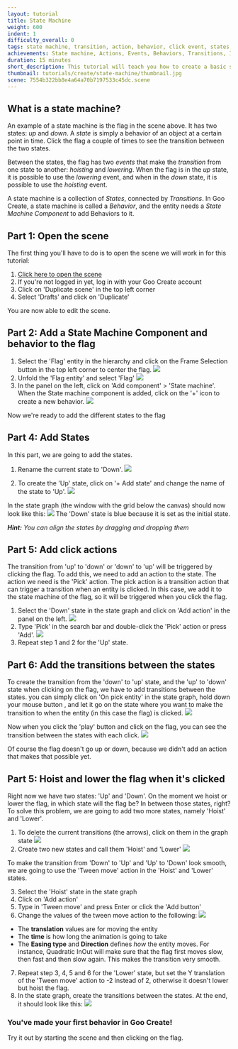 ```yaml
---
layout: tutorial
title: State Machine
weight: 600
indent: 1
difficulty_overall: 0
tags: state machine, transition, action, behavior, click event, states, state graph
achievements: State machine, Actions, Events, Behaviors, Transitions, Interactivity
duration: 15 minutes
short_description: This tutorial will teach you how to create a basic state machine by hoisting or lowering a flag when clicking on it.
thumbnail: tutorials/create/state-machine/thumbnail.jpg
scene: 7554b322bb8e4a64a70b7197533c45dc.scene
---
```

## What is a state machine?

An example of a state machine is the flag in the scene above. It has two states: *up* and *down*. A *state* is simply a behavior of an object at a certain point in time. Click the flag a couple of times to see the transition between the two states.

Between the states, the flag has two *events* that make the *transition* from one state to another: *hoisting* and *lowering*. When the flag is in the *up* state, it is possible to use the *lowering* event, and when in the *down* state, it is possible to use the *hoisting* event.

A state machine is a collection of *States*, connected by *Transitions*. In Goo Create, a state machine is called a *Behavior*, and the entity needs a *State Machine Component* to add Behaviors to it.



## Part 1: Open the scene

The first thing you'll have to do is to open the scene we will work in for this tutorial:

1. <a href="https://create.goocreate.com/edit/ac4d33d665714c0db17ed26e090b0f9b.scene" target="blank">Click here to open the scene</a>
2. If you're not logged in yet, log in with your Goo Create account
2. Click on 'Duplicate scene' in the top left corner
3. Select 'Drafts' and click on 'Duplicate'

You are now able to edit the scene.

## Part 2: Add a State Machine Component and behavior to the flag

1. Select the 'Flag' entity in the hierarchy and click on the Frame Selection button in the top left corner to center the flag.
   ![](frameselection.jpg)
2. Unfold the 'Flag entity' and select 'Flag'
   ![](selectChild.gif)
3. In the panel on the left, click on 'Add component' > 'State machine'. When the State machine component is added, click on the '+' icon to create a new behavior.
   ![](createstatemachinebehavior.gif)

Now we're ready to add the different states to the flag

## Part 4: Add States

In this part, we are going to add the states.

1. Rename the current state to 'Down'.
  ![](renamestate.gif)

2. To create the 'Up' state, click on '+ Add state' and change the name of the state to 'Up'.
  ![](addstate.jpg)

In the state graph (the window with the grid below the canvas) should now look like this:
  ![](stategraph.jpg)
The 'Down' state is blue because it is set as the initial state.

*__Hint:__ You can align the states by dragging and dropping them*

## Part 5: Add click actions

The transition from 'up' to 'down' or 'down' to 'up' will be triggered by clicking the flag. To add this, we need to add an action to the state. The action we need is the 'Pick' action. The pick action is a transition action that can trigger a transition when an entity is clicked. In this case, we add it to the state machine of the flag, so it will be triggered when you click the flag.

1. Select the 'Down' state in the state graph and click on 'Add action' in the panel on the left.
  ![](addaction.jpg)
2. Type 'Pick' in the search bar and double-click the 'Pick' action or press 'Add'.
  ![](addpick.gif)
3. Repeat step 1 and 2 for the 'Up' state.

## Part 6: Add the transitions between the states

To create the transition from the 'down' to 'up' state, and the 'up' to 'down' state when clicking on the flag, we have to add transitions between the states. you can simply click on 'On pick entity' in the state graph, hold down your mouse button , and let it go on the state where you want to make the transition to when the entity (in this case the flag) is clicked.
  ![](connectstates.gif)

Now when you click the 'play' button and click on the flag, you can see the transition between the states with each click.
  ![](visualtransition.gif)

Of course the flag doesn't go up or down, because we didn't add an action that makes that possible yet.

## Part 5: Hoist and lower the flag when it's clicked

Right now we have two states: 'Up' and 'Down'. On the moment we hoist or lower the flag, in which state will the flag be? In between those states, right?
To solve this problem, we are going to add two more states, namely 'Hoist' and 'Lower'.

1. To delete the current transitions (the arrows), click on them in the graph state
  ![](deletetransitions.gif)
2. Create two new states and call them 'Hoist' and 'Lower'
  ![](fourstates.jpg)

To make the transition from 'Down' to 'Up' and 'Up' to 'Down' look smooth, we are going to use the 'Tween move' action in the 'Hoist' and 'Lower' states.

3. Select the 'Hoist' state in the state graph
4. Click on 'Add action'
5. Type in 'Tween move' and press Enter or click the 'Add button'
6. Change the values of the tween move action to the following:
  ![](hoisttweenvalues.jpg)
  * The __translation__ values are for moving the entity
  * The __time__ is how long the animation is going to take
  * The __Easing type__ and __Direction__ defines *how* the entity moves. For instance, Quadratic InOut will make sure that the flag first moves slow, then fast and then slow again. This makes the transition very smooth.
7. Repeat step 3, 4, 5 and 6 for the 'Lower' state, but set the Y translation of the 'Tween move' action to -2 instead of 2, otherwise it doesn't lower but hoist the flag.
8. In the state graph, create the transitions between the states. At the end, it should look like this:
![](finalstategraph.jpg)

### You've made your first behavior in Goo Create!
Try it out by starting the scene and then clicking on the flag.
